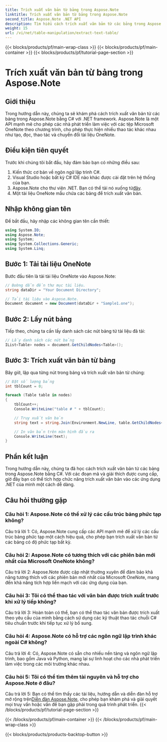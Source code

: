 ```yaml
---
title: Trích xuất văn bản từ bảng trong Aspose.Note
linktitle: Trích xuất văn bản từ bảng trong Aspose.Note
second_title: Aspose.Note .NET API
description: Tìm hiểu cách trích xuất văn bản từ các bảng trong Aspose.Note bằng C# với .NET framework. Hướng dẫn từng bước với đoạn mã và giải thích.
weight: 15
url: /vi/net/table-manipulation/extract-text-table/
---
```


{{< blocks/products/pf/main-wrap-class >}}
{{< blocks/products/pf/main-container >}}
{{< blocks/products/pf/tutorial-page-section >}}

# Trích xuất văn bản từ bảng trong Aspose.Note

## Giới thiệu

Trong hướng dẫn này, chúng ta sẽ khám phá cách trích xuất văn bản từ các bảng trong Aspose.Note bằng C# với .NET framework. Aspose.Note là một API mạnh mẽ cho phép các nhà phát triển làm việc với các tệp Microsoft OneNote theo chương trình, cho phép thực hiện nhiều thao tác khác nhau như tạo, đọc, thao tác và chuyển đổi tài liệu OneNote.

## Điều kiện tiên quyết

Trước khi chúng tôi bắt đầu, hãy đảm bảo bạn có những điều sau:

1. Kiến thức cơ bản về ngôn ngữ lập trình C#.
2. Visual Studio hoặc bất kỳ C# IDE nào khác được cài đặt trên hệ thống của bạn.
3.  Aspose.Note cho thư viện .NET. Bạn có thể tải nó xuống từ[đây](https://releases.aspose.com/note/net/).
4. Một tài liệu OneNote mẫu chứa các bảng để trích xuất văn bản.

## Nhập không gian tên

Để bắt đầu, hãy nhập các không gian tên cần thiết:

```csharp
using System.IO;
using Aspose.Note;
using System;
using System.Collections.Generic;
using System.Linq;
```

## Bước 1: Tải tài liệu OneNote

Bước đầu tiên là tải tài liệu OneNote vào Aspose.Note:

```csharp
// Đường dẫn đến thư mục tài liệu.
string dataDir = "Your Document Directory";

// Tải tài liệu vào Aspose.Note.
Document document = new Document(dataDir + "Sample1.one");
```

## Bước 2: Lấy nút bảng

Tiếp theo, chúng ta cần lấy danh sách các nút bảng từ tài liệu đã tải:

```csharp
// Lấy danh sách các nút bảng
IList<Table> nodes = document.GetChildNodes<Table>();
```

## Bước 3: Trích xuất văn bản từ bảng

Bây giờ, lặp qua từng nút trong bảng và trích xuất văn bản từ chúng:

```csharp
// Đặt số lượng bảng
int tblCount = 0;

foreach (Table table in nodes)
{
    tblCount++;
    Console.WriteLine("table # " + tblCount);

    // Truy xuất văn bản
    string text = string.Join(Environment.NewLine, table.GetChildNodes<RichText>().Select(e => e.Text)) + Environment.NewLine;

    // In văn bản trên màn hình đầu ra
    Console.WriteLine(text);
}
```

## Phần kết luận

Trong hướng dẫn này, chúng ta đã học cách trích xuất văn bản từ các bảng trong Aspose.Note bằng C#. Với các đoạn mã và giải thích được cung cấp, giờ đây bạn có thể tích hợp chức năng trích xuất văn bản vào các ứng dụng .NET của mình một cách dễ dàng.

## Câu hỏi thường gặp

### Câu hỏi 1: Aspose.Note có thể xử lý các cấu trúc bảng phức tạp không?

Câu trả lời 1: Có, Aspose.Note cung cấp các API mạnh mẽ để xử lý các cấu trúc bảng phức tạp một cách hiệu quả, cho phép bạn trích xuất văn bản từ các bảng có độ phức tạp bất kỳ.

### Câu hỏi 2: Aspose.Note có tương thích với các phiên bản mới nhất của Microsoft OneNote không?

Câu trả lời 2: Aspose.Note được cập nhật thường xuyên để đảm bảo khả năng tương thích với các phiên bản mới nhất của Microsoft OneNote, mang đến khả năng tích hợp liền mạch với các ứng dụng của bạn.

### Câu hỏi 3: Tôi có thể thao tác với văn bản được trích xuất trước khi xử lý tiếp không?

Câu trả lời 3: Hoàn toàn có thể, bạn có thể thao tác văn bản được trích xuất theo yêu cầu của mình bằng cách sử dụng các kỹ thuật thao tác chuỗi C# tiêu chuẩn trước khi tiếp tục xử lý bổ sung.

### Câu hỏi 4: Aspose.Note có hỗ trợ các ngôn ngữ lập trình khác ngoài C# không?

Câu trả lời 4: Có, Aspose.Note có sẵn cho nhiều nền tảng và ngôn ngữ lập trình, bao gồm Java và Python, mang lại sự linh hoạt cho các nhà phát triển làm việc trong các môi trường khác nhau.

### Câu hỏi 5: Tôi có thể tìm thêm tài nguyên và hỗ trợ cho Aspose.Note ở đâu?

 Câu trả lời 5: Bạn có thể tìm thấy các tài liệu, hướng dẫn và diễn đàn hỗ trợ mở rộng trên[Diễn đàn Aspose.Note](https://forum.aspose.com/c/note/28), cho phép bạn khám phá và giải quyết mọi truy vấn hoặc vấn đề bạn gặp phải trong quá trình phát triển.
{{< /blocks/products/pf/tutorial-page-section >}}

{{< /blocks/products/pf/main-container >}}
{{< /blocks/products/pf/main-wrap-class >}}

{{< blocks/products/products-backtop-button >}}
